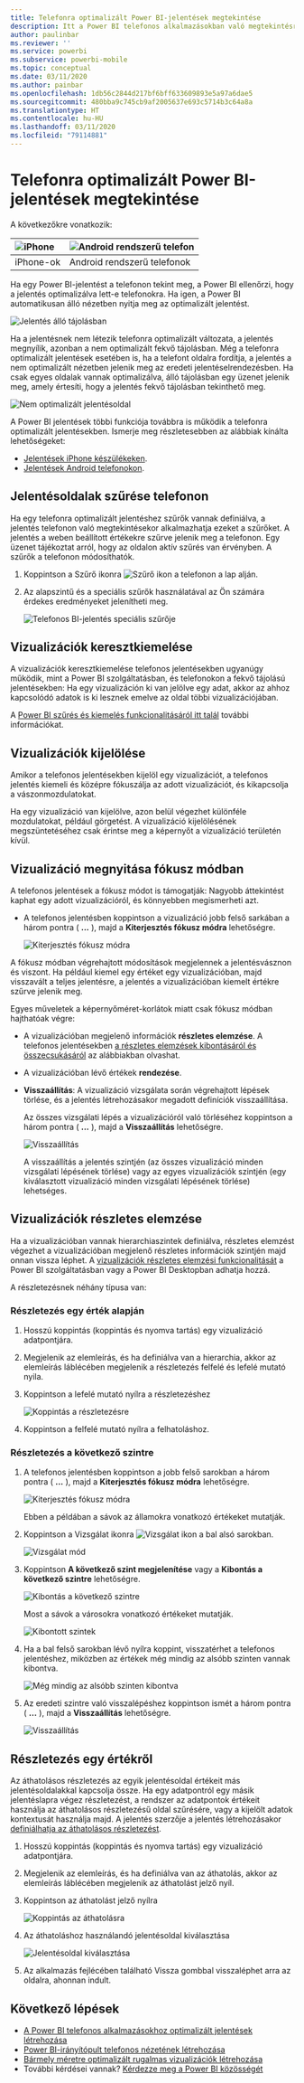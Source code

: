 ```yaml
---
title: Telefonra optimalizált Power BI-jelentések megtekintése
description: Itt a Power BI telefonos alkalmazásokban való megtekintésre optimalizált jelentésoldalak használatáról olvashat.
author: paulinbar
ms.reviewer: ''
ms.service: powerbi
ms.subservice: powerbi-mobile
ms.topic: conceptual
ms.date: 03/11/2020
ms.author: painbar
ms.openlocfilehash: 1db56c2844d217bf6bff633609893e5a97a6dae5
ms.sourcegitcommit: 480bba9c745cb9af2005637e693c5714b3c64a8a
ms.translationtype: HT
ms.contentlocale: hu-HU
ms.lasthandoff: 03/11/2020
ms.locfileid: "79114881"
---
```

# <a name="view-power-bi-reports-optimized-for-your-phone"></a>Telefonra optimalizált Power BI-jelentések megtekintése

A következőkre vonatkozik:

| ![iPhone](./media/mobile-apps-view-phone-report/ios-logo-40-px.png) | ![Android rendszerű telefon](./media/mobile-apps-view-phone-report/android-logo-40-px.png) |
|:--- |:--- |
| iPhone-ok |Android rendszerű telefonok |

Ha egy Power BI-jelentést a telefonon tekint meg, a Power BI ellenőrzi, hogy a jelentés optimalizálva lett-e telefonokra. Ha igen, a Power BI automatikusan álló nézetben nyitja meg az optimalizált jelentést.

![Jelentés álló tájolásban](./media/mobile-apps-view-phone-report/07-power-bi-phone-report-portrait.png)

Ha a jelentésnek nem létezik telefonra optimalizált változata, a jelentés megnyílik, azonban a nem optimalizált fekvő tájolásban. Még a telefonra optimalizált jelentések esetében is, ha a telefont oldalra fordítja, a jelentés a nem optimalizált nézetben jelenik meg az eredeti jelentéselrendezésben. Ha csak egyes oldalak vannak optimalizálva, álló tájolásban egy üzenet jelenik meg, amely értesíti, hogy a jelentés fekvő tájolásban tekinthető meg.

![Nem optimalizált jelentésoldal](./media/mobile-apps-view-phone-report/06-power-bi-phone-report-page-not-optimized.png)

A Power BI jelentések többi funkciója továbbra is működik a telefonra optimalizált jelentésekben. Ismerje meg részletesebben az alábbiak kínálta lehetőségeket:

* [Jelentések iPhone készülékeken](mobile-reports-in-the-mobile-apps.md). 
* [Jelentések Android telefonokon](mobile-reports-in-the-mobile-apps.md).

## <a name="filter-the-report-page-on-a-phone"></a>Jelentésoldalak szűrése telefonon
Ha egy telefonra optimalizált jelentéshez szűrők vannak definiálva, a jelentés telefonon való megtekintésekor alkalmazhatja ezeket a szűrőket. A jelentés a weben beállított értékekre szűrve jelenik meg a telefonon. Egy üzenet tájékoztat arról, hogy az oldalon aktív szűrés van érvényben. A szűrők a telefonon módosíthatók.

1. Koppintson a Szűrő ikonra ![Szűrő ikon a telefonon](./media/mobile-apps-view-phone-report/power-bi-phone-filter-icon.png) a lap alján. 
2. Az alapszintű és a speciális szűrők használatával az Ön számára érdekes eredményeket jelenítheti meg.
   
    ![Telefonos BI-jelentés speciális szűrője](./media/mobile-apps-view-phone-report/power-bi-iphone-advanced-filter-toronto.gif)

## <a name="cross-highlight-visuals"></a>Vizualizációk keresztkiemelése
A vizualizációk keresztkiemelése telefonos jelentésekben ugyanúgy működik, mint a Power BI szolgáltatásban, és telefonokon a fekvő tájolású jelentésekben: Ha egy vizualizáción ki van jelölve egy adat, akkor az ahhoz kapcsolódó adatok is ki lesznek emelve az oldal többi vizualizációjában.

A [Power BI szűrés és kiemelés funkcionalitásáról itt talál](../../power-bi-reports-filters-and-highlighting.md) további információkat.

## <a name="select-visuals"></a>Vizualizációk kijelölése
Amikor a telefonos jelentésekben kijelöl egy vizualizációt, a telefonos jelentés kiemeli és középre fókuszálja az adott vizualizációt, és kikapcsolja a vászonmozdulatokat.

Ha egy vizualizáció van kijelölve, azon belül végezhet különféle mozdulatokat, például görgetést. A vizualizáció kijelölésének megszüntetéséhez csak érintse meg a képernyőt a vizualizáció területén kívül.

## <a name="open-visuals-in-focus-mode"></a>Vizualizáció megnyitása fókusz módban
A telefonos jelentések a fókusz módot is támogatják: Nagyobb áttekintést kaphat egy adott vizualizációról, és könnyebben megismerheti azt.

* A telefonos jelentésben koppintson a vizualizáció jobb felső sarkában a három pontra ( **...** ), majd a **Kiterjesztés fókusz módra** lehetőségre.
  
    ![Kiterjesztés fókusz módra](././media/mobile-apps-view-phone-report/power-bi-phone-report-focus-mode.png)

A fókusz módban végrehajtott módosítások megjelennek a jelentésvásznon és viszont. Ha például kiemel egy értéket egy vizualizációban, majd visszavált a teljes jelentésre, a jelentés a vizualizációban kiemelt értékre szűrve jelenik meg.

Egyes műveletek a képernyőméret-korlátok miatt csak fókusz módban hajthatóak végre:

* A vizualizációban megjelenő információk **részletes elemzése**. A telefonos jelentésekben [a részletes elemzések kibontásáról és összecsukásáról](mobile-apps-view-phone-report.md#drill-down-in-a-visual) az alábbiakban olvashat.
* A vizualizációban lévő értékek **rendezése**.
* **Visszaállítás**: A vizualizáció vizsgálata során végrehajtott lépések törlése, és a jelentés létrehozásakor megadott definíciók visszaállítása.
  
    Az összes vizsgálati lépés a vizualizációról való törléséhez koppintson a három pontra ( **...** ), majd a **Visszaállítás** lehetőségre.
  
    ![Visszaállítás](././media/mobile-apps-view-phone-report/power-bi-phone-report-revert-levels.png)
  
    A visszaállítás a jelentés szintjén (az összes vizualizáció minden vizsgálati lépésének törlése) vagy az egyes vizualizációk szintjén (egy kiválasztott vizualizáció minden vizsgálati lépésének törlése) lehetséges.   

## <a name="drill-down-in-a-visual"></a>Vizualizációk részletes elemzése
Ha a vizualizációban vannak hierarchiaszintek definiálva, részletes elemzést végezhet a vizualizációban megjelenő részletes információk szintjén majd onnan vissza léphet. A [vizualizációk részletes elemzési funkcionalitását](../end-user-drill.md) a Power BI szolgáltatásban vagy a Power BI Desktopban adhatja hozzá.

A részletezésnek néhány típusa van:

### <a name="drill-down-on-a-value"></a>Részletezés egy érték alapján
1. Hosszú koppintás (koppintás és nyomva tartás) egy vizualizáció adatpontjára.
2. Megjelenik az elemleírás, és ha definiálva van a hierarchia, akkor az elemleírás láblécében megjelenik a részletezés felfelé és lefelé mutató nyila.
3. Koppintson a lefelé mutató nyílra a részletezéshez

    ![Koppintás a részletezésre](././media/mobile-apps-view-phone-report/report-drill-down.png)
    
4. Koppintson a felfelé mutató nyílra a felhatoláshoz.

### <a name="drill-to-next-level"></a>Részletezés a következő szintre
1. A telefonos jelentésben koppintson a jobb felső sarokban a három pontra ( **...** ), majd a **Kiterjesztés fókusz módra** lehetőségre.
   
    ![Kiterjesztés fókusz módra](././media/mobile-apps-view-phone-report/power-bi-phone-report-focus-mode.png)
   
    Ebben a példában a sávok az államokra vonatkozó értékeket mutatják.
2. Koppintson a Vizsgálat ikonra ![Vizsgálat ikon](./media/mobile-apps-view-phone-report/power-bi-phone-report-explore-icon.png) a bal alsó sarokban.
   
    ![Vizsgálat mód](./media/mobile-apps-view-phone-report/power-bi-phone-report-explore-mode.png)
3. Koppintson **A következő szint megjelenítése** vagy a **Kibontás a következő szintre** lehetőségre.
   
    ![Kibontás a következő szintre](./media/mobile-apps-view-phone-report/power-bi-phone-report-expand-levels.png)
   
    Most a sávok a városokra vonatkozó értékeket mutatják.
   
    ![Kibontott szintek](./media/mobile-apps-view-phone-report/power-bi-phone-report-expanded-levels.png)
4. Ha a bal felső sarokban lévő nyílra koppint, visszatérhet a telefonos jelentéshez, miközben az értékek még mindig az alsóbb szinten vannak kibontva.
   
    ![Még mindig az alsóbb szinten kibontva](./media/mobile-apps-view-phone-report/power-bi-back-to-phone-report-expanded-levels.png)
5. Az eredeti szintre való visszalépéshez koppintson ismét a három pontra ( **...** ), majd a **Visszaállítás** lehetőségre.
   
    ![Visszaállítás](././media/mobile-apps-view-phone-report/power-bi-phone-report-revert-levels.png)

## <a name="drill-through-from-a-value"></a>Részletezés egy értékről
Az áthatolásos részletezés az egyik jelentésoldal értékeit más jelentésoldalakkal kapcsolja össze. Ha egy adatpontról egy másik jelentéslapra végez részletezést, a rendszer az adatpontok értékeit használja az áthatolásos részletezésű oldal szűrésére, vagy a kijelölt adatok kontextusát használja majd.
A jelentés szerzője a jelentés létrehozásakor [definiálhatja az áthatolásos részletezést](https://docs.microsoft.com/power-bi/desktop-drillthrough).

1. Hosszú koppintás (koppintás és nyomva tartás) egy vizualizáció adatpontjára.
2. Megjelenik az elemleírás, és ha definiálva van az áthatolás, akkor az elemleírás láblécében megjelenik az áthatolást jelző nyíl.
3. Koppintson az áthatolást jelző nyílra

    ![Koppintás az áthatolásra](././media/mobile-apps-view-phone-report/report-drill-through1.png)

4. Az áthatoláshoz használandó jelentésoldal kiválasztása

    ![Jelentésoldal kiválasztása](././media/mobile-apps-view-phone-report/report-drill-through2.png)

5. Az alkalmazás fejlécében található Vissza gombbal visszaléphet arra az oldalra, ahonnan indult.


## <a name="next-steps"></a>Következő lépések
* [A Power BI telefonos alkalmazásokhoz optimalizált jelentések létrehozása](../../desktop-create-phone-report.md)
* [Power BI-irányítópult telefonos nézetének létrehozása](../../service-create-dashboard-mobile-phone-view.md)
* [Bármely méretre optimalizált rugalmas vizualizációk létrehozása](../../visuals/desktop-create-responsive-visuals.md)
* További kérdései vannak? [Kérdezze meg a Power BI közösségét](https://community.powerbi.com/)

